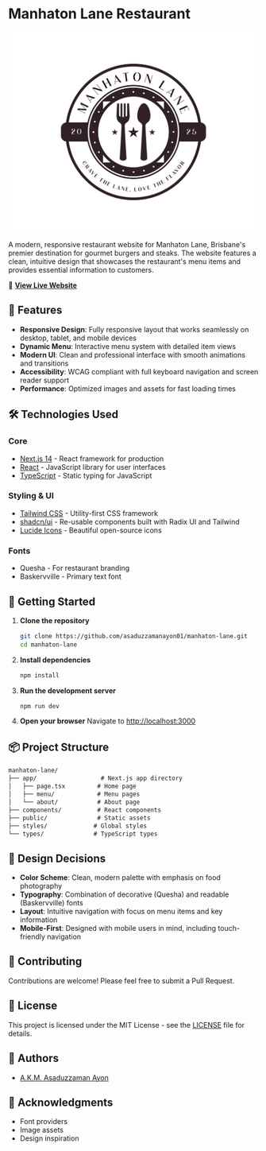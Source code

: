 # Manhaton Lane Restaurant

![Manhaton Lane](public/restaurant-logo.svg)

A modern, responsive restaurant website for Manhaton Lane, Brisbane's premier destination for gourmet burgers and steaks. The website features a clean, intuitive design that showcases the restaurant's menu items and provides essential information to customers.

🔗 **[View Live Website](https://manhaton-lane.vercel.app/)**

## 🌟 Features

- **Responsive Design**: Fully responsive layout that works seamlessly on desktop, tablet, and mobile devices
- **Dynamic Menu**: Interactive menu system with detailed item views
- **Modern UI**: Clean and professional interface with smooth animations and transitions
- **Accessibility**: WCAG compliant with full keyboard navigation and screen reader support
- **Performance**: Optimized images and assets for fast loading times

## 🛠️ Technologies Used

### Core
- [Next.js 14](https://nextjs.org/) - React framework for production
- [React](https://reactjs.org/) - JavaScript library for user interfaces
- [TypeScript](https://www.typescriptlang.org/) - Static typing for JavaScript

### Styling & UI
- [Tailwind CSS](https://tailwindcss.com/) - Utility-first CSS framework
- [shadcn/ui](https://ui.shadcn.com/) - Re-usable components built with Radix UI and Tailwind
- [Lucide Icons](https://lucide.dev/) - Beautiful open-source icons

### Fonts
- Quesha - For restaurant branding
- Baskervville - Primary text font

## 🚀 Getting Started

1. **Clone the repository**
   ```bash
   git clone https://github.com/asaduzzamanayon01/manhaton-lane.git
   cd manhaton-lane
   ```

2. **Install dependencies**
   ```bash
   npm install
   ```

3. **Run the development server**
   ```bash
   npm run dev
   ```

4. **Open your browser**
   Navigate to [http://localhost:3000](http://localhost:3000)

## 📦 Project Structure

```
manhaton-lane/
├── app/                  # Next.js app directory
│   ├── page.tsx         # Home page
│   ├── menu/            # Menu pages
│   └── about/           # About page
├── components/          # React components
├── public/              # Static assets
├── styles/             # Global styles
└── types/              # TypeScript types
```

## 🎨 Design Decisions

- **Color Scheme**: Clean, modern palette with emphasis on food photography
- **Typography**: Combination of decorative (Quesha) and readable (Baskervville) fonts
- **Layout**: Intuitive navigation with focus on menu items and key information
- **Mobile-First**: Designed with mobile users in mind, including touch-friendly navigation

## 🤝 Contributing

Contributions are welcome! Please feel free to submit a Pull Request.

## 📄 License

This project is licensed under the MIT License - see the [LICENSE](LICENSE) file for details.

## 👥 Authors

- [A.K.M. Asaduzzaman Ayon](https://github.com/asaduzzamanayon01) 

## 🙏 Acknowledgments

- Font providers
- Image assets
- Design inspiration
